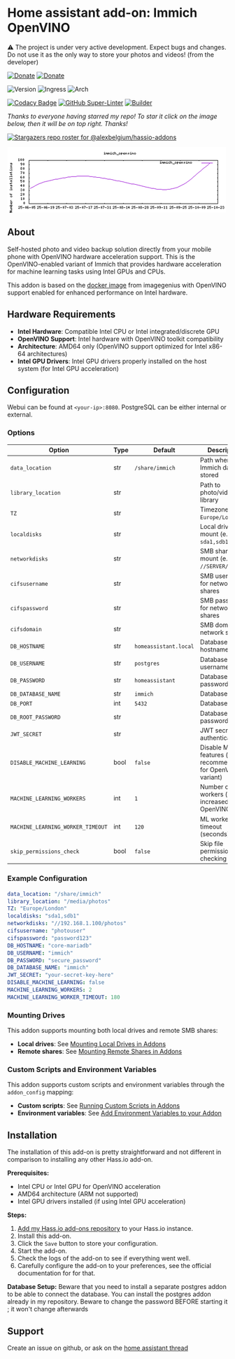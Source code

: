 # Home assistant add-on: Immich OpenVINO

⚠️ The project is under very active development. Expect bugs and changes. Do not use it as the only way to store your photos and videos! (from the developer)

[![Donate][donation-badge]](https://www.buymeacoffee.com/alexbelgium)
[![Donate][paypal-badge]](https://www.paypal.com/donate/?hosted_button_id=DZFULJZTP3UQA)

![Version](https://img.shields.io/badge/dynamic/yaml?label=Version&query=%24.version&url=https%3A%2F%2Fraw.githubusercontent.com%2Falexbelgium%2Fhassio-addons%2Fmaster%2Fimmich_openvino%2Fconfig.yaml)
![Ingress](https://img.shields.io/badge/dynamic/yaml?label=Ingress&query=%24.ingress&url=https%3A%2F%2Fraw.githubusercontent.com%2Falexbelgium%2Fhassio-addons%2Fmaster%2Fimmich_openvino%2Fconfig.yaml)
![Arch](https://img.shields.io/badge/dynamic/yaml?color=success&label=Arch&query=%24.arch&url=https%3A%2F%2Fraw.githubusercontent.com%2Falexbelgium%2Fhassio-addons%2Fmaster%2Fimmich_openvino%2Fconfig.yaml)

[![Codacy Badge](https://app.codacy.com/project/badge/Grade/9c6cf10bdbba45ecb202d7f579b5be0e)](https://www.codacy.com/gh/alexbelgium/hassio-addons/dashboard?utm_source=github.com&utm_medium=referral&utm_content=alexbelgium/hassio-addons&utm_campaign=Badge_Grade)
[![GitHub Super-Linter](https://img.shields.io/github/actions/workflow/status/alexbelgium/hassio-addons/weekly-supelinter.yaml?label=Lint%20code%20base)](https://github.com/alexbelgium/hassio-addons/actions/workflows/weekly-supelinter.yaml)
[![Builder](https://img.shields.io/github/actions/workflow/status/alexbelgium/hassio-addons/onpush_builder.yaml?label=Builder)](https://github.com/alexbelgium/hassio-addons/actions/workflows/onpush_builder.yaml)

[donation-badge]: https://img.shields.io/badge/Buy%20me%20a%20coffee%20(no%20paypal)-%23d32f2f?logo=buy-me-a-coffee&style=flat&logoColor=white
[paypal-badge]: https://img.shields.io/badge/Buy%20me%20a%20coffee%20with%20Paypal-0070BA?logo=paypal&style=flat&logoColor=white

_Thanks to everyone having starred my repo! To star it click on the image below, then it will be on top right. Thanks!_

[![Stargazers repo roster for @alexbelgium/hassio-addons](https://raw.githubusercontent.com/alexbelgium/hassio-addons/master/.github/stars2.svg)](https://github.com/alexbelgium/hassio-addons/stargazers)

![downloads evolution](https://raw.githubusercontent.com/alexbelgium/hassio-addons/master/immich_openvino/stats.png)

## About

Self-hosted photo and video backup solution directly from your mobile phone with OpenVINO hardware acceleration support. This is the OpenVINO-enabled variant of Immich that provides hardware acceleration for machine learning tasks using Intel GPUs and CPUs.

This addon is based on the [docker image](https://github.com/imagegenius/docker-immich) from imagegenius with OpenVINO support enabled for enhanced performance on Intel hardware.

## Hardware Requirements

- **Intel Hardware**: Compatible Intel CPU or Intel integrated/discrete GPU
- **OpenVINO Support**: Intel hardware with OpenVINO toolkit compatibility
- **Architecture**: AMD64 only (OpenVINO support optimized for Intel x86-64 architectures)
- **Intel GPU Drivers**: Intel GPU drivers properly installed on the host system (for Intel GPU acceleration)

## Configuration

Webui can be found at `<your-ip>:8080`. PostgreSQL can be either internal or external.

### Options

| Option | Type | Default | Description |
|--------|------|---------|-------------|
| `data_location` | str | `/share/immich` | Path where Immich data is stored |
| `library_location` | str | | Path to photo/video library |
| `TZ` | str | | Timezone (e.g., `Europe/London`) |
| `localdisks` | str | | Local drives to mount (e.g., `sda1,sdb1,MYNAS`) |
| `networkdisks` | str | | SMB shares to mount (e.g., `//SERVER/SHARE`) |
| `cifsusername` | str | | SMB username for network shares |
| `cifspassword` | str | | SMB password for network shares |
| `cifsdomain` | str | | SMB domain for network shares |
| `DB_HOSTNAME` | str | `homeassistant.local` | Database hostname |
| `DB_USERNAME` | str | `postgres` | Database username |
| `DB_PASSWORD` | str | `homeassistant` | Database password |
| `DB_DATABASE_NAME` | str | `immich` | Database name |
| `DB_PORT` | int | `5432` | Database port |
| `DB_ROOT_PASSWORD` | str | | Database root password |
| `JWT_SECRET` | str | | JWT secret for authentication |
| `DISABLE_MACHINE_LEARNING` | bool | `false` | Disable ML features (not recommended for OpenVINO variant) |
| `MACHINE_LEARNING_WORKERS` | int | `1` | Number of ML workers (can be increased with OpenVINO) |
| `MACHINE_LEARNING_WORKER_TIMEOUT` | int | `120` | ML worker timeout (seconds) |
| `skip_permissions_check` | bool | `false` | Skip file permissions checking |

### Example Configuration

```yaml
data_location: "/share/immich"
library_location: "/media/photos"
TZ: "Europe/London"
localdisks: "sda1,sdb1"
networkdisks: "//192.168.1.100/photos"
cifsusername: "photouser"
cifspassword: "password123"
DB_HOSTNAME: "core-mariadb"
DB_USERNAME: "immich"
DB_PASSWORD: "secure_password"
DB_DATABASE_NAME: "immich"
JWT_SECRET: "your-secret-key-here"
DISABLE_MACHINE_LEARNING: false
MACHINE_LEARNING_WORKERS: 2
MACHINE_LEARNING_WORKER_TIMEOUT: 180
```

### Mounting Drives

This addon supports mounting both local drives and remote SMB shares:

- **Local drives**: See [Mounting Local Drives in Addons](https://github.com/alexbelgium/hassio-addons/wiki/Mounting-Local-Drives-in-Addons)
- **Remote shares**: See [Mounting Remote Shares in Addons](https://github.com/alexbelgium/hassio-addons/wiki/Mounting-remote-shares-in-Addons)

### Custom Scripts and Environment Variables

This addon supports custom scripts and environment variables through the `addon_config` mapping:

- **Custom scripts**: See [Running Custom Scripts in Addons](https://github.com/alexbelgium/hassio-addons/wiki/Running-custom-scripts-in-Addons)
- **Environment variables**: See [Add Environment Variables to your Addon](https://github.com/alexbelgium/hassio-addons/wiki/Add-Environment-variables-to-your-Addon)

## Installation

The installation of this add-on is pretty straightforward and not different in
comparison to installing any other Hass.io add-on.

**Prerequisites:**
- Intel CPU or Intel GPU for OpenVINO acceleration
- AMD64 architecture (ARM not supported)
- Intel GPU drivers installed (if using Intel GPU acceleration)

**Steps:**
1. [Add my Hass.io add-ons repository][repository] to your Hass.io instance.
1. Install this add-on.
1. Click the `Save` button to store your configuration.
1. Start the add-on.
1. Check the logs of the add-on to see if everything went well.
1. Carefully configure the add-on to your preferences, see the official documentation for for that.

**Database Setup:**
Beware that you need to install a separate postgres addon to be able to connect the database. You can install the postgres addon already in my repository.
Beware to change the password BEFORE starting it ; it won't change afterwards

## Support

Create an issue on github, or ask on the [home assistant thread](https://community.home-assistant.io/t/home-assistant-addon-immich/282108/3)

[repository]: https://github.com/alexbelgium/hassio-addons
